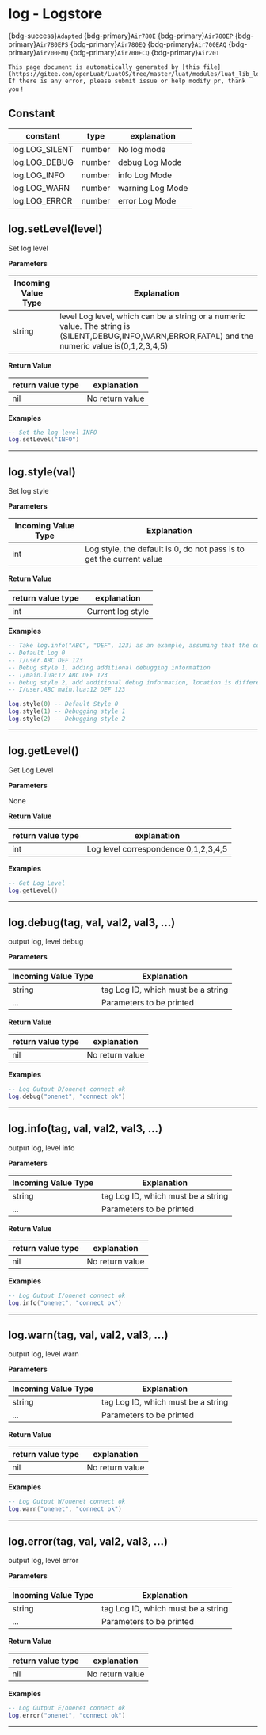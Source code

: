 # log - Logstore

{bdg-success}`Adapted` {bdg-primary}`Air780E` {bdg-primary}`Air780EP` {bdg-primary}`Air780EPS` {bdg-primary}`Air780EQ` {bdg-primary}`Air700EAQ` {bdg-primary}`Air700EMQ` {bdg-primary}`Air700ECQ` {bdg-primary}`Air201`

```{note}
This page document is automatically generated by [this file](https://gitee.com/openLuat/LuatOS/tree/master/luat/modules/luat_lib_log.c). If there is any error, please submit issue or help modify pr, thank you！
```


## Constant

|constant | type | explanation|
|-|-|-|
|log.LOG_SILENT|number|No log mode|
|log.LOG_DEBUG|number|debug Log Mode|
|log.LOG_INFO|number|info Log Mode|
|log.LOG_WARN|number|warning Log Mode|
|log.LOG_ERROR|number|error Log Mode|


## log.setLevel(level)



Set log level

**Parameters**

|Incoming Value Type | Explanation|
|-|-|
|string|level Log level, which can be a string or a numeric value. The string is (SILENT,DEBUG,INFO,WARN,ERROR,FATAL) and the numeric value is(0,1,2,3,4,5)|

**Return Value**

|return value type | explanation|
|-|-|
|nil|No return value|

**Examples**

```lua
-- Set the log level INFO
log.setLevel("INFO")

```

---

## log.style(val)



Set log style

**Parameters**

|Incoming Value Type | Explanation|
|-|-|
|int|Log style, the default is 0, do not pass is to get the current value|

**Return Value**

|return value type | explanation|
|-|-|
|int|Current log style|

**Examples**

```lua
-- Take log.info("ABC", "DEF", 123) as an example, assuming that the code is located on line 12 of main.lua
-- Default Log 0
-- I/user.ABC DEF 123
-- Debug style 1, adding additional debugging information
-- I/main.lua:12 ABC DEF 123
-- Debug style 2, add additional debug information, location is different
-- I/user.ABC main.lua:12 DEF 123

log.style(0) -- Default Style 0
log.style(1) -- Debugging style 1
log.style(2) -- Debugging style 2

```

---

## log.getLevel()



Get Log Level

**Parameters**

None

**Return Value**

|return value type | explanation|
|-|-|
|int|Log level correspondence 0,1,2,3,4,5|

**Examples**

```lua
-- Get Log Level
log.getLevel()

```

---

## log.debug(tag, val, val2, val3, ...)



output log, level debug

**Parameters**

|Incoming Value Type | Explanation|
|-|-|
|string|tag         Log ID, which must be a string|
|...|Parameters to be printed|

**Return Value**

|return value type | explanation|
|-|-|
|nil|No return value|

**Examples**

```lua
-- Log Output D/onenet connect ok
log.debug("onenet", "connect ok")

```

---

## log.info(tag, val, val2, val3, ...)



output log, level info

**Parameters**

|Incoming Value Type | Explanation|
|-|-|
|string|tag         Log ID, which must be a string|
|...|Parameters to be printed|

**Return Value**

|return value type | explanation|
|-|-|
|nil|No return value|

**Examples**

```lua
-- Log Output I/onenet connect ok
log.info("onenet", "connect ok")

```

---

## log.warn(tag, val, val2, val3, ...)



output log, level warn

**Parameters**

|Incoming Value Type | Explanation|
|-|-|
|string|tag         Log ID, which must be a string|
|...|Parameters to be printed|

**Return Value**

|return value type | explanation|
|-|-|
|nil|No return value|

**Examples**

```lua
-- Log Output W/onenet connect ok
log.warn("onenet", "connect ok")

```

---

## log.error(tag, val, val2, val3, ...)



output log, level error

**Parameters**

|Incoming Value Type | Explanation|
|-|-|
|string|tag         Log ID, which must be a string|
|...|Parameters to be printed|

**Return Value**

|return value type | explanation|
|-|-|
|nil|No return value|

**Examples**

```lua
-- Log Output E/onenet connect ok
log.error("onenet", "connect ok")

```

---

